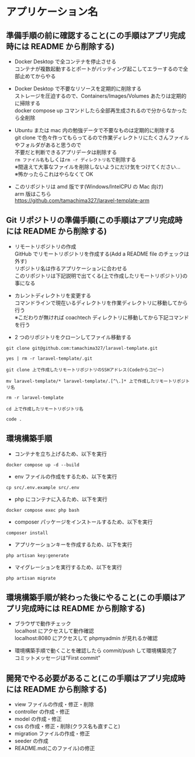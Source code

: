 # アプリケーション名

## 準備手順の前に確認すること(この手順はアプリ完成時には README から削除する)

-   Docker Desktop で全コンテナを停止させる  
    コンテナが複数起動するとポートがバッティング起こしてエラーするので全部止めてからやる

-   Docker Desktop で不要なリソースを定期的に削除する  
    ストレージを圧迫するので、Containers/Images/Volumes あたりは定期的に掃除する  
    docker compose up コマンドしたら全部再生成されるので分からなかったら全削除

-   Ubuntu または mac 内の勉強データで不要なものは定期的に削除する  
    git clone で色々作ってもらってるので作業ディレクトリにたくさんファイルやフォルダがあると思うので  
    不要だと判断できるアプリデータは削除する  
    `rm ファイル名`もしくは`rm -r ディレクトリ名`で削除する  
    ※間違えて大事なファイルを削除しないようにだけ気をつけてください...  
    ※怖かったらこれはやらなくて OK

-   このリポジトリは amd 版です(Windows/IntelCPU の Mac 向け)  
    arm 版はこちら  
    https://github.com/tamachima327/laravel-template-arm

## Git リポジトリの準備手順(この手順はアプリ完成時には README から削除する)

-   リモートリポジトリの作成  
    GitHub でリモートリポジトリを作成する(Add a README file のチェックは外す)  
    リポジトリ名は作るアプリケーションに合わせる  
    このリポジトリは下記説明で出てくる{上で作成したリモートリポジトリ}の事になる

-   カレントディレクトリを変更する  
    コマンドラインで現在いるディレクトリを作業ディレクトリに移動してから行う  
    ※こだわりが無ければ coachtech ディレクトリに移動してから下記コマンドを行う

-   2 つのリポジトリをクローンしてファイル移動する

```
git clone git@github.com:tamachima327/laravel-template.git
```

```
yes | rm -r laravel-template/.git
```

```
git clone 上で作成したリモートリポジトリのSSHアドレス(Codeからコピー)
```

```
mv laravel-template/* laravel-template/.[^\.]* 上で作成したリモートリポジトリ名
```

```
rm -r laravel-template
```

```
cd 上で作成したリモートリポジトリ名
```

```
code .
```

## 環境構築手順

-   コンテナを立ち上げるため、以下を実行

```
docker compose up -d --build
```

-   env ファイルの作成をするため、以下を実行

```
cp src/.env.example src/.env
```

-   php にコンテナに入るため、以下を実行

```
docker compose exec php bash
```

-   composer パッケージをインストールするため、以下を実行

```
composer install
```

-   アプリケーションキーを作成するため、以下を実行

```
php artisan key:generate
```

-   マイグレーションを実行するため、以下を実行

```
php artisan migrate
```

## 環境構築手順が終わった後にやること(この手順はアプリ完成時には README から削除する)

-   ブラウザで動作チェック  
    localhost にアクセスして動作確認  
    localhost:8080 にアクセスして phpmyadmin が見れるか確認

-   環境構築手順で動くことを確認したら commit/push して環境構築完了  
    コミットメッセージは"First commit"

## 開発でやる必要があること(この手順はアプリ完成時には README から削除する)

-   view ファイルの作成・修正・削除
-   controller の作成・修正
-   model の作成・修正
-   css の作成・修正・削除(クラス名も直すこと)
-   migration ファイルの作成・修正
-   seeder の作成
-   README.md(このファイル)の修正
